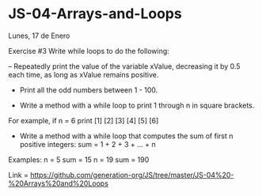 # JS-04-Arrays-and-Loops
Lunes, 17 de Enero

Exercise #3
Write while loops to do the following:

– Repeatedly print the value of the variable xValue, decreasing it by 0.5 each time,
as long as xValue remains positive.

- Print all the odd numbers between 1 - 100.

- Write a method with a while loop to print 1 through n in square brackets. 

For example, if n = 6 print [1] [2] [3] [4] [5] [6]
- Write a method with a while loop that computes the sum of first n positive integers: 
sum = 1 + 2 + 3 + … + n

Examples:
n = 5 sum = 15
n = 19 sum = 190


Link = https://github.com/generation-org/JS/tree/master/JS-04%20-%20Arrays%20and%20Loops
